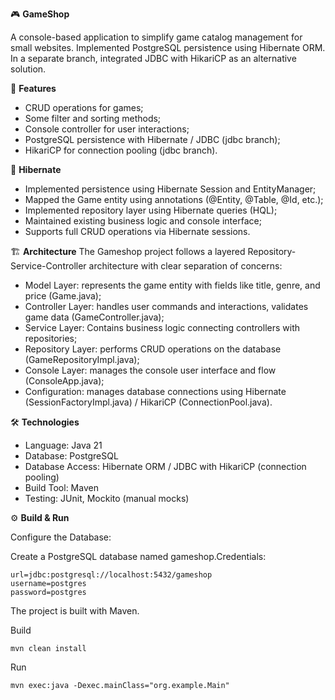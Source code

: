🎮 **GameShop**

A console-based application to simplify game catalog management for small websites. 
Implemented PostgreSQL persistence using Hibernate ORM. In a separate branch, integrated JDBC with HikariCP as an alternative solution.

📌 **Features**
+ CRUD operations for games;
+ Some filter and sorting methods;
+ Console controller for user interactions;
+ PostgreSQL persistence with Hibernate / JDBC (jdbc branch);
+ HikariCP for connection pooling (jdbc branch).

🔄 **Hibernate**
- Implemented persistence using Hibernate Session and EntityManager;
- Mapped the Game entity using annotations (@Entity, @Table, @Id, etc.);
- Implemented repository layer using Hibernate queries (HQL);
- Maintained existing business logic and console interface;
- Supports full CRUD operations via Hibernate sessions.

🏗 **Architecture**
The Gameshop project follows a layered Repository-Service-Controller architecture with clear separation of concerns:

+ Model Layer: represents the game entity with fields like title, genre, and price (Game.java);
+ Controller Layer: handles user commands and interactions, validates game data (GameController.java);
+ Service Layer: Contains business logic connecting controllers with repositories;
+ Repository Layer: performs CRUD operations on the database (GameRepositoryImpl.java);
+ Console Layer: manages the console user interface and flow (ConsoleApp.java);
+ Configuration: manages database connections using Hibernate (SessionFactoryImpl.java) / HikariCP (ConnectionPool.java).

🛠️ **Technologies**
+ Language: Java 21
+ Database: PostgreSQL
+ Database Access: Hibernate ORM / JDBC with HikariCP (connection pooling)
+ Build Tool: Maven
+ Testing: JUnit, Mockito (manual mocks)

⚙️ **Build & Run**

Configure the Database:

Create a PostgreSQL database named gameshop.Credentials:
```
url=jdbc:postgresql://localhost:5432/gameshop
username=postgres
password=postgres
```
The project is built with Maven.

Build
```
mvn clean install
```
Run
```
mvn exec:java -Dexec.mainClass="org.example.Main"
```
